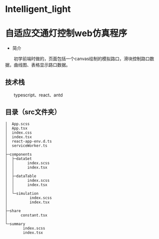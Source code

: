 # Intelligent_light


# 自适应交通灯控制web仿真程序

   - 简介
   
   &emsp;&emsp;初学前端时做的，页面包括一个canvas绘制的模拟路口，滑块控制路口数据，曲线图、表格显示路口数据。

## 技术栈

&emsp;&emsp;typescript、react、antd

## 目录（src文件夹）

```
│  App.scss
│  App.tsx
│  index.css
│  index.tsx
│  react-app-env.d.ts
│  serviceWorker.ts
│
├─components
│  ├─dataSet
│  │      index.scss
│  │      index.tsx
│  │
│  ├─dataTable
│  │      index.scss
│  │      index.tsx
│  │
│  └─simulation
│          index.scss
│          index.tsx
│
├─share
│      constant.tsx
│
└─summary
        index.scss
        index.tsx
 ```




